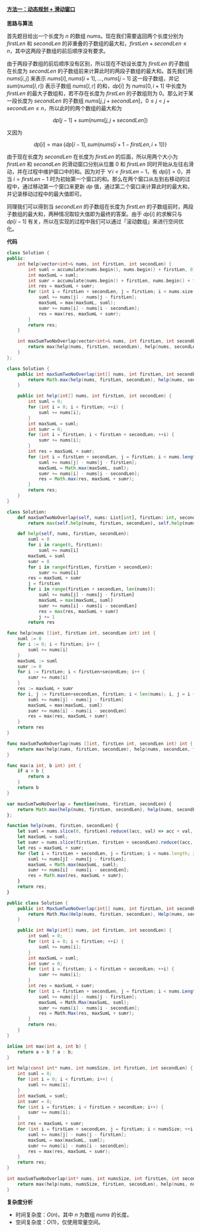 ﻿#### [方法一：动态规划 + 滑动窗口](https://leetcode.cn/problems/maximum-sum-of-two-non-overlapping-subarrays/solutions/2244443/liang-ge-fei-zhong-die-zi-shu-zu-de-zui-ih3n2/)

**思路与算法**

首先题目给出一个长度为 $n$ 的数组 $nums$。现在我们需要返回两个长度分别为 $firstLen$ 和 $secondLen$ 的非重叠的子数组的最大和，$firstLen + secondLen \le n$，其中这两段子数组的前后顺序没有要求。

由于两段子数组的前后顺序没有区别，所以现在不妨设长度为 $firstLen$ 的子数组在长度为 $secondLen$ 的子数组前来计算此时的两段子数组的最大和。首先我们用 $nums[i,j]$ 来表示 $nums[i],nums[i+1],\dots,nums[j-1]$ 这一段子数组，并记 $sum(nums[l, r])$ 表示子数组 $nums[l, r]$ 的和，$dp[i]$ 为 $nums[0,i + 1]$ 中长度为 $firstLen$ 的最大子数组和，若不存在长度为 $firstLen$ 的子数组则为 $0$。那么对于某一段长度为 $secondLen$ 的子数组 $nums[j,j+secondLen]$，$0 \le j < j + secondLen \le n$，所以此时的两个数组的最大和为

$$dp[j-1]+sum(nums[j, j + secondLen])$$

又因为

$$dp[i] = \max\{dp[i-1], sum(nums[i+1-firstLen, i+1])\}$$

由于现在长度为 $secondLen$ 在长度为 $firstLen$ 的后面，所以用两个大小为 $firstLen$ 和 $secondLen$ 的滑动窗口分别从位置 $0$ 和 $firstLen$ 同时开始从左往右滑动，并在过程中维护窗口中的和。因为对于 $\forall i < firstLen - 1$，有 $dp[i] = 0$，并当 $i = firstLen - 1$ 时为初始第一个窗口的和。那么在两个窗口从左到右移动的过程中，通过移动第一个窗口来更新 $dp$ 值，通过第二个窗口来计算此时的最大和，并记录移动过程中的最大值即可。

同理我们可以得到当 $secondLen$ 的子数组在长度为 $firstLen$ 的子数组前时，两段子数组的最大和，两种情况取较大值即为最终的答案。由于 $dp[i]$ 的求解只与 $dp[i-1]$ 有关，所以在实现的过程中我们可以通过「滚动数组」来进行空间优化。

**代码**

```cpp
class Solution {
public:
    int help(vector<int>& nums, int firstLen, int secondLen) {
        int suml = accumulate(nums.begin(), nums.begin() + firstLen, 0);
        int maxSumL = suml;
        int sumr = accumulate(nums.begin() + firstLen, nums.begin() + firstLen + secondLen, 0);
        int res = maxSumL + sumr;
        for (int i = firstLen + secondLen, j = firstLen; i < nums.size(); ++i, ++j) {
            suml += nums[j] - nums[j - firstLen];
            maxSumL = max(maxSumL, suml);
            sumr += nums[i] - nums[i - secondLen];
            res = max(res, maxSumL + sumr);
        }
        return res;
    }

    int maxSumTwoNoOverlap(vector<int>& nums, int firstLen, int secondLen) {
        return max(help(nums, firstLen, secondLen), help(nums, secondLen, firstLen));
    }
};
```

```java
class Solution {
    public int maxSumTwoNoOverlap(int[] nums, int firstLen, int secondLen) {
        return Math.max(help(nums, firstLen, secondLen), help(nums, secondLen, firstLen));
    }

    public int help(int[] nums, int firstLen, int secondLen) {
        int suml = 0;
        for (int i = 0; i < firstLen; ++i) {
            suml += nums[i];
        }
        int maxSumL = suml;
        int sumr = 0;
        for (int i = firstLen; i < firstLen + secondLen; ++i) {
            sumr += nums[i];
        }
        int res = maxSumL + sumr;
        for (int i = firstLen + secondLen, j = firstLen; i < nums.length; ++i, ++j) {
            suml += nums[j] - nums[j - firstLen];
            maxSumL = Math.max(maxSumL, suml);
            sumr += nums[i] - nums[i - secondLen];
            res = Math.max(res, maxSumL + sumr);
        }
        return res;
    }
}
```

```python
class Solution:
    def maxSumTwoNoOverlap(self, nums: List[int], firstLen: int, secondLen: int) -> int:
        return max(self.help(nums, firstLen, secondLen), self.help(nums, secondLen, firstLen))

    def help(self, nums, firstLen, secondLen):
        suml = 0
        for i in range(0, firstLen):
            suml += nums[i]
        maxSumL = suml
        sumr = 0
        for i in range(firstLen, firstLen + secondLen):
            sumr += nums[i]
        res = maxSumL + sumr
        j = firstLen
        for i in range(firstLen + secondLen, len(nums)):
            suml += nums[j] - nums[j - firstLen]
            maxSumL = max(maxSumL, suml)
            sumr += nums[i] - nums[i - secondLen]
            res = max(res, maxSumL + sumr)
            j += 1
        return res
```

```go
func help(nums []int, firstLen int, secondLen int) int {
    suml := 0
    for i := 0; i < firstLen; i++ {
        suml += nums[i]
    }
    maxSumL := suml
    sumr := 0
    for i := firstLen; i < firstLen+secondLen; i++ {
        sumr += nums[i]
    }
    res := maxSumL + sumr
    for i, j := firstLen+secondLen, firstLen; i < len(nums); i, j = i + 1, j + 1 {
        suml += nums[j] - nums[j - firstLen]
        maxSumL = max(maxSumL, suml)
        sumr += nums[i] - nums[i - secondLen]
        res = max(res, maxSumL + sumr)
    }
    return res
}

func maxSumTwoNoOverlap(nums []int, firstLen int, secondLen int) int {
    return max(help(nums, firstLen, secondLen), help(nums, secondLen, firstLen))
}

func max(a int, b int) int {
    if a > b {
        return a
    }
    return b
}
```

```javascript
var maxSumTwoNoOverlap = function(nums, firstLen, secondLen) {
    return Math.max(help(nums, firstLen, secondLen), help(nums, secondLen, firstLen));
};

function help(nums, firstLen, secondLen) {
    let suml = nums.slice(0, firstLen).reduce((acc, val) => acc + val, 0);
    let maxSumL = suml;
    let sumr = nums.slice(firstLen, firstLen + secondLen).reduce((acc, val) => acc + val, 0);
    let res = maxSumL + sumr;
    for (let i = firstLen + secondLen, j = firstLen; i < nums.length; i++, j++) {
        suml += nums[j] - nums[j - firstLen];
        maxSumL = Math.max(maxSumL, suml);
        sumr += nums[i] - nums[i - secondLen];
        res = Math.max(res, maxSumL + sumr);
    }
    return res;
}
```

```csharp
public class Solution {
    public int MaxSumTwoNoOverlap(int[] nums, int firstLen, int secondLen) {
        return Math.Max(Help(nums, firstLen, secondLen), Help(nums, secondLen, firstLen));
    }

    public int Help(int[] nums, int firstLen, int secondLen) {
        int suml = 0;
        for (int i = 0; i < firstLen; ++i) {
            suml += nums[i];
        }
        int maxSumL = suml;
        int sumr = 0;
        for (int i = firstLen; i < firstLen + secondLen; ++i) {
            sumr += nums[i];
        }
        int res = maxSumL + sumr;
        for (int i = firstLen + secondLen, j = firstLen; i < nums.Length; ++i, ++j) {
            suml += nums[j] - nums[j - firstLen];
            maxSumL = Math.Max(maxSumL, suml);
            sumr += nums[i] - nums[i - secondLen];
            res = Math.Max(res, maxSumL + sumr);
        }
        return res;
    }
}
```

```c
inline int max(int a, int b) {
    return a > b ? a : b;
}

int help(const int* nums, int numsSize, int firstLen, int secondLen) {
    int suml = 0;
    for (int i = 0; i < firstLen; i++) {
        suml += nums[i];
    }
    int maxSumL = suml;
    int sumr = 0;
    for (int i = firstLen; i < firstLen + secondLen; i++) {
        sumr += nums[i];
    }
    int res = maxSumL + sumr;
    for (int i = firstLen + secondLen, j = firstLen; i < numsSize; ++i, ++j) {
        suml += nums[j] - nums[j - firstLen];
        maxSumL = max(maxSumL, suml);
        sumr += nums[i] - nums[i - secondLen];
        res = max(res, maxSumL + sumr);
    }
    return res;
}

int maxSumTwoNoOverlap(int* nums, int numsSize, int firstLen, int secondLen) {
    return max(help(nums, numsSize, firstLen, secondLen), help(nums, numsSize, secondLen, firstLen));
}
```

**复杂度分析**

-   时间复杂度：$O(n)$，其中 $n$ 为数组 $nums$ 的长度。
-   空间复杂度：$O(1)$，仅使用常量空间。
